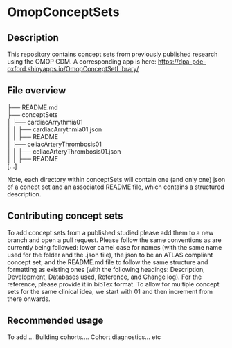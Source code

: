 # OmopConceptSets

## Description
This repository contains concept sets from previously published research using the OMOP CDM. A corresponding app is here: https://dpa-pde-oxford.shinyapps.io/OmopConceptSetLibrary/ 

## File overview

├── README.md  
├── conceptSets  
│   ├── cardiacArrythmia01  
│   │   ├── cardiacArrythmia01.json  
│   │   ├── README  
│   ├── celiacArteryThrombosis01  
│   │   ├── celiacArteryThrombosis01.json  
│   │   ├── README  
[...]

Note, each directory within conceptSets will contain one (and only one) json of a conept set and an associated README file, which contains a structured description.

## Contributing concept sets
To add concept sets from a published studied please add them to a new branch and open a pull request. Please follow the same conventions as are currently being followed: lower camel case for names (with the same name used for the folder and the .json file), the json to be an ATLAS compliant concept set, and the README.md file to follow the same structure and formatting as existing ones (with the following headings: Description, Development, Databases used, Reference, and Change log). For the reference, please provide it in bibTex format. To allow for multiple concept sets for the same clinical idea, we start with 01 and then increment from there onwards.  

## Recommended usage
To add ... Building cohorts.... Cohort diagnostics... etc
